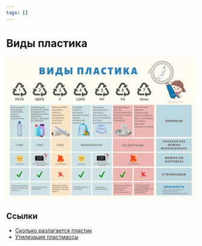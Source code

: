 ```yaml
---
tags: []
---
```

# Виды пластика

![Виды пластика](../assets/виды_пластика.png)

## Ссылки

* [Cколько разлагается пластик](https://prostonail.com/plastic/)
* [Утилизация пластмассы](https://www.chemistry-expo.ru/ru/articles/2016/utilizaciya-plastmassy/)
